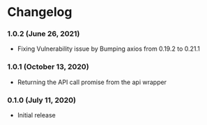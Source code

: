 # Changelog

### 1.0.2 (June 26, 2021)

- Fixing Vulnerability issue by Bumping axios from 0.19.2 to 0.21.1

### 1.0.1 (October 13, 2020)

- Returning the API call promise from the api wrapper

### 0.1.0 (July 11, 2020)

- Initial release
